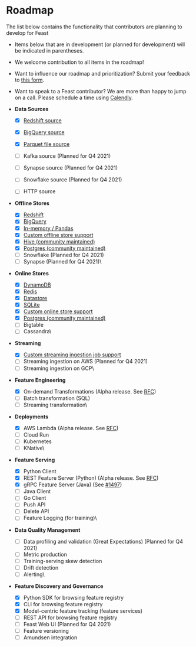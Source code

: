 # Roadmap

The list below contains the functionality that contributors are planning to develop for Feast

* Items below that are in development (or planned for development) will be indicated in parentheses. 
* We welcome contribution to all items in the roadmap!
* Want to influence our roadmap and prioritization? Submit your feedback to [this form](https://docs.google.com/forms/d/e/1FAIpQLSfa1nRQ0sKz-JEFnMMCi4Jseag_yDssO\_3nV9qMfxfrkil-wA/viewform).
* Want to speak to a Feast contributor? We are more than happy to jump on a call. Please schedule a time using [Calendly](https://calendly.com/d/x2ry-g5bb/meet-with-feast-team).



*   **Data Sources**
    * [x] [Redshift source](https://docs.feast.dev/reference/data-sources/redshift)
    * [x] [BigQuery source](https://docs.feast.dev/reference/data-sources/bigquery)
    * [x] [Parquet file source](https://docs.feast.dev/reference/data-sources/file)
    * [ ] Kafka source (Planned for Q4 2021)
    * [ ] Synapse source (Planned for Q4 2021)
    * [ ] Snowflake source (Planned for Q4 2021)
    * [ ] HTTP source


* **Offline Stores**
  * [x] [Redshift](https://docs.feast.dev/reference/offline-stores/redshift)
  * [x] [BigQuery](https://docs.feast.dev/reference/offline-stores/bigquery)
  * [x] [In-memory / Pandas](https://docs.feast.dev/reference/offline-stores/file)
  * [x] [Custom offline store support](https://docs.feast.dev/how-to-guides/adding-a-new-offline-store)
  * [x] [Hive (community maintained)](https://github.com/baineng/feast-hive)
  * [x] [Postgres (community maintained)](https://github.com/nossrannug/feast-postgres)
  * [ ] Snowflake (Planned for Q4 2021)
  * [ ] Synapse (Planned for Q4 2021)\

* **Online Stores**
  * [x] [DynamoDB](https://docs.feast.dev/reference/online-stores/dynamodb)
  * [x] [Redis](https://docs.feast.dev/reference/online-stores/redis)
  * [x] [Datastore](https://docs.feast.dev/reference/online-stores/datastore)
  * [x] [SQLite](https://docs.feast.dev/reference/online-stores/sqlite)
  * [x] [Custom online store support](https://docs.feast.dev/how-to-guides/adding-support-for-a-new-online-store)
  * [x] [Postgres (community maintained)](https://github.com/nossrannug/feast-postgres)
  * [ ] Bigtable
  * [ ] Cassandra\

* **Streaming**
  * [x] [Custom streaming ingestion job support](https://docs.feast.dev/how-to-guides/creating-a-custom-provider)
  * [ ] Streaming ingestion on AWS (Planned for Q4 2021)
  * [ ] Streaming ingestion on GCP\

* **Feature Engineering**
  * [x] On-demand Transformations (Alpha release. See [RFC](https://docs.google.com/document/d/1lgfIw0Drc65LpaxbUu49RCeJgMew547meSJttnUqz7c/edit#))
  * [ ] Batch transformation (SQL)
  * [ ] Streaming transformation\

* **Deployments**
  * [x] AWS Lambda (Alpha release. See [RFC](https://docs.google.com/document/d/1eZWKWzfBif66LDN32IajpaG-j82LSHCCOzY6R7Ax7MI/edit))
  * [ ] Cloud Run
  * [ ] Kubernetes
  * [ ] KNative\

* **Feature Serving**
  * [x] Python Client
  * [x] REST Feature Server (Python) (Alpha release. See [RFC](https://docs.google.com/document/d/1iXvFhAsJ5jgAhPOpTdB3j-Wj1S9x3Ev_Wr6ZpnLzER4/edit))   
  * [x] gRPC Feature Server (Java) (See [#1497](https://github.com/feast-dev/feast/issues/1497))
  * [ ] Java Client
  * [ ] Go Client    
  * [ ] Push API
  * [ ] Delete API
  * [ ] Feature Logging (for training)\

* **Data Quality Management**
  * [ ] Data profiling and validation (Great Expectations) (Planned for Q4 2021)
  * [ ] Metric production
  * [ ] Training-serving skew detection
  * [ ] Drift detection
  * [ ] Alerting\

* **Feature Discovery and Governance**
  * [x] Python SDK for browsing feature registry
  * [x] CLI for browsing feature registry
  * [x] Model-centric feature tracking (feature services)
  * [ ] REST API for browsing feature registry
  * [ ] Feast Web UI (Planned for Q4 2021)
  * [ ] Feature versioning
  * [ ] Amundsen integration
